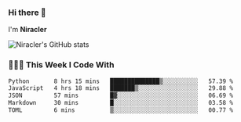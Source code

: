 ### Hi there 👋

I'm **Niracler**

![Niracler's GitHub stats](https://github-readme-stats.vercel.app/api?username=Niracler&show_icons=true)


### 👨🏻‍💻 This Week I Code With

<!--START_SECTION:waka-->

```txt
Python       8 hrs 15 mins   ██████████████▒░░░░░░░░░░   57.39 %
JavaScript   4 hrs 18 mins   ███████▒░░░░░░░░░░░░░░░░░   29.88 %
JSON         57 mins         █▓░░░░░░░░░░░░░░░░░░░░░░░   06.69 %
Markdown     30 mins         █░░░░░░░░░░░░░░░░░░░░░░░░   03.58 %
TOML         6 mins          ▒░░░░░░░░░░░░░░░░░░░░░░░░   00.77 %
```

<!--END_SECTION:waka-->
